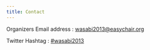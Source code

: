 ```yaml
---
title: Contact
---
```


Organizers Email address
: [wasabi2013@easychair.org](mailto:wasabi2013@easychair.org)

Twitter Hashtag
: [#wasabi2013](https://twitter.com/search/realtime?q=%23wasabi2013)